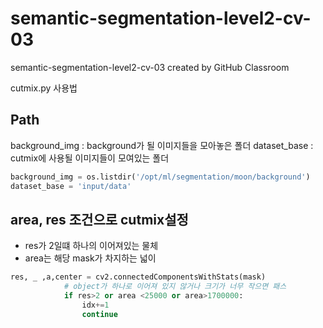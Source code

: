 # semantic-segmentation-level2-cv-03
semantic-segmentation-level2-cv-03 created by GitHub Classroom

cutmix.py 사용법

## Path

background_img : background가 될 이미지들을 모아놓은 폴더
dataset_base : cutmix에 사용될 이미지들이 모여있는 폴더

```python
background_img = os.listdir('/opt/ml/segmentation/moon/background')
dataset_base = 'input/data'
```
## area, res 조건으로 cutmix설정
- res가 2일떄 하나의 이어져있는 물체
- area는 해당 mask가 차지하는 넓이

```python
res, _ ,a,center = cv2.connectedComponentsWithStats(mask)    
            # object가 하나로 이어져 있지 않거나 크기가 너무 작으면 패스
            if res>2 or area <25000 or area>1700000:
                idx+=1
                continue
```
